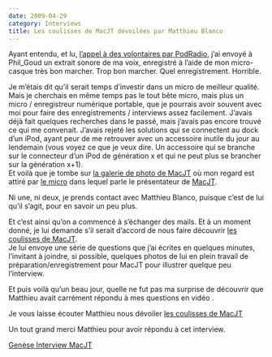 ```yaml
---
date: 2009-04-29
category: Interviews
title: Les coulisses de MacJT dévoilées par Matthieu Blanco
---
```

Ayant entendu, et lu, [l’appel à des volontaires par PodRadio][PodRadio], j’ai envoyé à Phil_Goud un extrait sonore de ma voix, enregistré à l’aide de mon micro-casque très bon marcher. Trop bon marcher. Quel enregistrement. Horrible.

Je m’étais dit qu’il serait temps d’investir dans un micro de meilleur qualité. Mais je cherchais en même temps pas le tout bête micro, mais plus un micro / enregistreur numérique portable, que je pourrais avoir souvent avec moi pour faire des enregistrements / interviews assez facilement. 
J’avais déjà fait quelques recherches dans le passé, mais j’avais pas encore trouvé ce qui me convenait. J’avais rejeté les solutions qui se connectent au dock d’un iPod, ayant peur de me retrouver avec un accessoire inutile du jour au lendemain (vous voyez ce que je veux dire. Un accessoire qui se branche sur le connecteur d’un iPod de génération x et qui ne peut plus se brancher sur la génération x+1).  
Et voilà que je tombe sur [la galerie de photo de MacJT][Gallerie] où mon regard est attiré par [le micro][Micro] dans lequel parle le présentateur de [MacJT].

Ni une, ni deux, je prends contact avec Matthieu Blanco, puisque c’est de lui qu’il s’agit, pour en savoir un peu plus.

Et c’est ainsi qu’on a commencé à s’échanger des mails. Et à un moment donné, je lui demande s’il serait d’accord de nous faire découvrir [les coulisses de MacJT][coulisses].  
Je lui envoye une série de questions que j’ai écrites en quelques minutes, l’invitant à joindre, si possible, quelques photos de lui en plein travail de préparation/enregistrement pour MacJT pour illustrer quelque peu l’interview.

Et puis voilà qu’un beau jour, quelle ne fut pas ma surprise de découvrir que Matthieu avait carrément répondu à mes questions en vidéo .

Je vous laisse écouter Matthieu nous dévoiler [les coulisses de MacJT][coulisses]

Un tout grand merci Matthieu pour avoir répondu à cet interview.

[Podradio]: https://web.archive.org/web/20160831153106/http://www.podradio.fr/?p=1190
[Gallerie]: https://web.archive.org/web/20160831153106/http://www.facebook.com/album.php?aid=72103&id=68919252831
[Micro]: https://web.archive.org/web/20160831153106/http://www.facebook.com/photo.php?pid=1596261&id=68919252831
[MacJT]: https://web.archive.org/web/20160831153106/http://www.macjt.fr/
[Coulisses]: htrps://www.MacJt.fr
[Genèse Interview MacJT](https://web.archive.org/web/20160831153106/http://marcosx.net/blogs/wp-content/uploads/2009/05/genese-interview-macjt.mp3)
